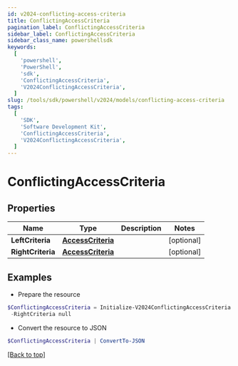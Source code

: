 ```yaml
---
id: v2024-conflicting-access-criteria
title: ConflictingAccessCriteria
pagination_label: ConflictingAccessCriteria
sidebar_label: ConflictingAccessCriteria
sidebar_class_name: powershellsdk
keywords:
  [
    'powershell',
    'PowerShell',
    'sdk',
    'ConflictingAccessCriteria',
    'V2024ConflictingAccessCriteria',
  ]
slug: /tools/sdk/powershell/v2024/models/conflicting-access-criteria
tags:
  [
    'SDK',
    'Software Development Kit',
    'ConflictingAccessCriteria',
    'V2024ConflictingAccessCriteria',
  ]
---
```


# ConflictingAccessCriteria

## Properties

| Name | Type | Description | Notes |
| --- | --- | --- | --- |
| **LeftCriteria** | [**AccessCriteria**](access-criteria) |  | [optional] |
| **RightCriteria** | [**AccessCriteria**](access-criteria) |  | [optional] |

## Examples

- Prepare the resource

```powershell
$ConflictingAccessCriteria = Initialize-V2024ConflictingAccessCriteria  -LeftCriteria null `
 -RightCriteria null
```

- Convert the resource to JSON

```powershell
$ConflictingAccessCriteria | ConvertTo-JSON
```

[[Back to top]](#)
